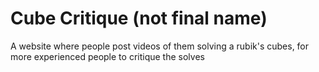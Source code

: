 # Cube Critique (not final name)

A website where people post videos of them solving a rubik's cubes, for more experienced people to critique the solves